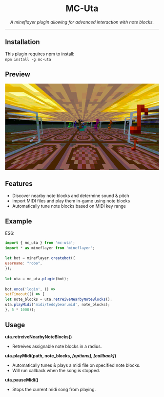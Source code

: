 <h1 align='center'>
  MC-Uta
</h1>

<p align='center'><i>A mineflayer plugin allowing for advanced interaction with note blocks.</i></p>

---
## Installation
This plugin requires npm to install:<br>
`npm install -g mc-uta`

## Preview
![](preview.gif)

## Features
- Discover nearby note blocks and determine sound & pitch
- Import MIDI files and play them in-game using note blocks
- Automatically tune note blocks based on MIDI key range

## Example
ES6:<br>
```javascript
import { mc_uta } from 'mc-uta';
import * as mineflayer from 'mineflayer';

let bot = mineflayer.createbot({
username: "robo",
});

let uta = mc_uta.plugin(bot);

bot.once('login', () => 
setTimeout(() => {
let note_blocks = uta.retreiveNearbyNoteBlocks();
uta.playMidi('midi/teddybear.mid', note_blocks);
}, 5 * 1000));
```

## Usage
<b>uta.retreiveNearbyNoteBlocks()</b>
- Retreives assignable note blocks in a radius.

<b>uta.playMidi(path, note_blocks, <i>[options]</i>, <i>[callback]</i>)</b>
- Automatically tunes & plays a midi file on specified note blocks.
- Will run callback when the song is stopped.

<b>uta.pauseMidi()</b>
- Stops the current midi song from playing.
